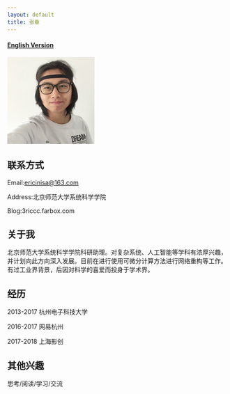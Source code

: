 ```yaml
---
layout: default
title: 张章
---
```



#### [English Version](https://bnusss.github.io/person/zhang-zhang.html)


<img src="/img/people/zhangzhang.png" height="200px" />


## 联系方式

Email:ericinisa@163.com

Address:北京师范大学系统科学学院

Blog:3riccc.farbox.com

## 关于我

北京师范大学系统科学学院科研助理。对复杂系统、人工智能等学科有浓厚兴趣，并计划向此方向深入发展。目前在进行使用可微分计算方法进行网络重构等工作。有过工业界背景，后因对科学的喜爱而投身于学术界。

## 经历

2013-2017 杭州电子科技大学

2016-2017 网易杭州

2017-2018 上海影创

## 其他兴趣

思考/阅读/学习/交流
